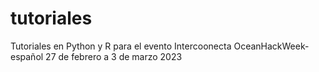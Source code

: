 # tutoriales
Tutoriales en Python y R para el evento Intercoonecta OceanHackWeek-español
27 de febrero a 3 de marzo 2023
